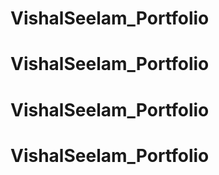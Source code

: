 # VishalSeelam_Portfolio
# VishalSeelam_Portfolio
# VishalSeelam_Portfolio
# VishalSeelam_Portfolio
